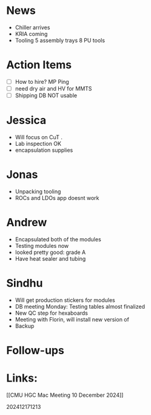
# News 
- Chiller arrives
- KRIA coming 
- Tooling 5 assembly trays 8 PU tools  

# Action Items
- [ ] How to hire? MP Ping 
- [ ] need dry air and HV for MMTS
- [ ] Shipping DB NOT usable 

# Jessica 
- Will focus on CuT . 
- Lab inspection OK
- encapsulation supplies

# Jonas
- Unpacking tooling 
- ROCs and LDOs app doesnt work
# Andrew
- Encapsulated both of the modules
- Testing modules now
- looked pretty good: grade A
- Have heat sealer and tubing

# Sindhu
- Will get production stickers for modules
- DB meeting Monday: Testing tables almost finalized 
- New QC step for hexaboards
- Meeting with Florin, will install new version of 
- Backup 




# Follow-ups


# Links: 
[[CMU HGC Mac Meeting 10 December 2024]]


202412171213
